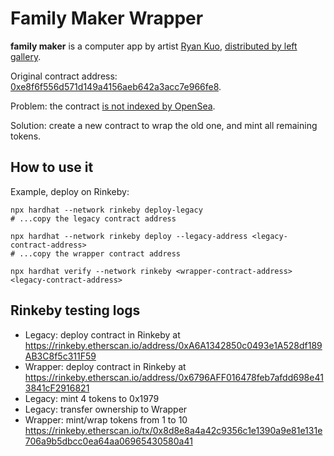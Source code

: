 # Family Maker Wrapper

**family maker** is a computer app by artist [Ryan Kuo](https://left.gallery/ryan-kuo), [distributed by left gallery](https://left.gallery/work/family-maker).

Original contract address: [0xe8f6f556d571d149a4156aeb642a3acc7e966fe8](https://etherscan.io/token/0xe8f6f556d571d149a4156aeb642a3acc7e966fe8).

Problem: the contract [is not indexed by OpenSea](https://opensea.io/assets?search[query]=0xe8f6f556d571d149a4156aeb642a3acc7e966fe8).

Solution: create a new contract to wrap the old one, and mint all remaining tokens.

## How to use it

Example, deploy on Rinkeby:

```
npx hardhat --network rinkeby deploy-legacy
# ...copy the legacy contract address

npx hardhat --network rinkeby deploy --legacy-address <legacy-contract-address>
# ...copy the wrapper contract address

npx hardhat verify --network rinkeby <wrapper-contract-address> <legacy-contract-address>
```

## Rinkeby testing logs

- Legacy: deploy contract in Rinkeby at https://rinkeby.etherscan.io/address/0xA6A1342850c0493e1A528df189AB3C8f5c311F59
- Wrapper: deploy contract in Rinkeby at https://rinkeby.etherscan.io/address/0x6796AFF016478feb7afdd698e413841cF2916821
- Legacy: mint 4 tokens to 0x1979
- Legacy: transfer ownership to Wrapper
- Wrapper: mint/wrap tokens from 1 to 10 https://rinkeby.etherscan.io/tx/0x8d8e8a4a42c9356c1e1390a9e81e131e706a9b5dbcc0ea64aa06965430580a41
